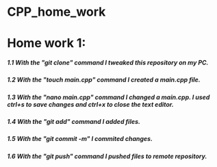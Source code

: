 # CPP_home_work
# Home work 1:
##### 1.1 With the "git clone" command I tweaked this repository on my PC.
##### 1.2 With the "touch main.cpp" command I created a main.cpp file.
##### 1.3 With the "nano main.cpp" command I changed a main.cpp. I used ctrl+s to save changes and ctrl+x to close the text editor.
##### 1.4 With the "git add" command I added files.
##### 1.5 With the "git commit -m" I commited changes.
##### 1.6 With the "git push" command I pushed files to remote repository.
